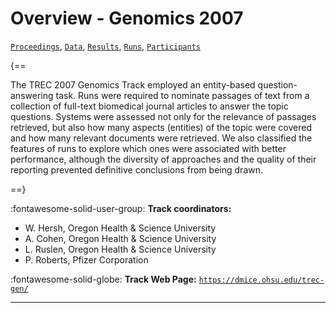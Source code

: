 # Overview - Genomics 2007

[`Proceedings`](./proceedings.md), [`Data`](./data.md), [`Results`](./results.md), [`Runs`](./runs.md), [`Participants`](./participants.md)

{==

The TREC 2007 Genomics Track employed an entity-based question-answering task. Runs were required to nominate passages of text from a collection of full-text biomedical journal articles to answer the topic questions. Systems were assessed not only for the relevance of passages retrieved, but also how many aspects (entities) of the topic were covered and how many relevant documents were retrieved. We also classified the features of runs to explore which ones were associated with better performance, although the diversity of approaches and the quality of their reporting prevented definitive conclusions from being drawn.

==}

:fontawesome-solid-user-group: **Track coordinators:**

- W. Hersh, Oregon Health & Science University 
- A. Cohen, Oregon Health & Science University 
- L. Ruslen, Oregon Health & Science University 
- P. Roberts, Pfizer Corporation 

:fontawesome-solid-globe: **Track Web Page:** [`https://dmice.ohsu.edu/trec-gen/`](https://dmice.ohsu.edu/trec-gen/) 

---

